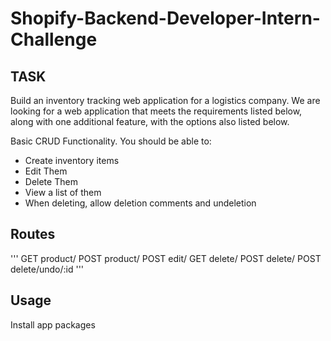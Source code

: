 ﻿# Shopify-Backend-Developer-Intern-Challenge


## TASK
Build an inventory tracking web application for a logistics company. We are looking for a web application that meets the requirements listed below, along with one additional feature, with the options also listed below. 

Basic CRUD Functionality. You should be able to:

- Create inventory items
- Edit Them
- Delete Them
- View a list of them
- When deleting, allow deletion comments and undeletion


## Routes 
'''
 GET product/
 POST product/
 POST edit/
 GET delete/
 POST delete/
 POST delete/undo/:id
'''

## Usage
Install app packages


